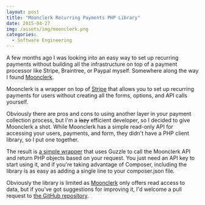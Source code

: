 ```yaml
---
layout: post
title: "Moonclerk Recurring Payments PHP Library"
date: 2015-04-27
img: /assets/img/moonclerk.png
categories: 
  - Software Engineering
---
```

A few months ago I was looking into an easy way to set up recurring payments without building all the infrastructure on top of a payment processor like Stripe, Braintree, or Paypal myself. Somewhere along the way I found [Moonclerk](https://www.moonclerk.com/?via=karl).

Moonclerk is a wrapper on top of [Stripe](https://stripe.com/) that allows you to set up recurring payments for users without creating all the forms, options, and API calls yourself.

Obviously there are pros and cons to using another layer in your payment collection process, but I'm a ~~lazy~~ efficient developer, so I decided to give Moonclerk a shot. While Moonclerk has a simple read-only API for accessing your users, payments, and form, they didn't have a PHP client library, so I put one together.

The result is [a simple wrapper](https://github.com/jobapis/moonclerk-php) that uses Guzzle to call the Moonclerk API and return PHP objects based on your request. You just need an API key to start using it, and if you're taking advantage of Composer, including the library is as easy as adding a single line to your composer.json file. 

Obviously the library is limited as [Moonclerk](https://www.moonclerk.com/?via=karl) only offers read access to data, but if you've got suggestions for improving it, I'd welcome a pull request to [the GitHub repository](https://github.com/jobapis/moonclerk-php).
